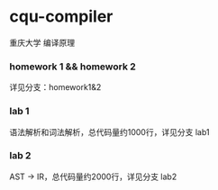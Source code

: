 # cqu-compiler

重庆大学 编译原理

### homework 1 && homework 2

详见分支：homework1&2

### lab 1

语法解析和词法解析，总代码量约1000行，详见分支 lab1

### lab 2

AST -> IR，总代码量约2000行，详见分支 lab2
